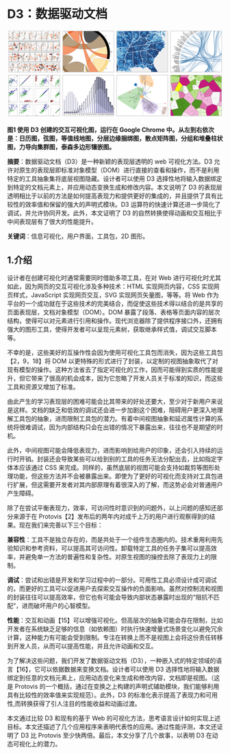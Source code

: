 # D3：数据驱动文档

![](./imgs/img1.png)

**图1 使用 D3 创建的交互可视化图，运行在 Google Chrome 中。从左到右依次是：日历图，弦图，等值线地图，分层边缘捆绑图，散点矩阵图，分组和堆叠柱状图，力导向集群图，泰森多边形镶嵌图。**

**摘要**：数据驱动文档（D3）是一种新颖的表现层透明的 web 可视化方法。D3 允许对原生的表现层即标准对象模型（DOM）进行直接的查看和操作，而不是利用特定的工具抽象集将底层视图隐藏。设计者可以使用 D3 选择性地将输入数据绑定到特定的文档元素上，并应用动态变换生成和修改内容。本文说明了 D3 的表现层透明相比于以前的方法是如何提高表现力和提供更好的集成的，并且提供了具有比较性的效率值和保留的强大的声明式模块。D3 运算符的快速计算还进一步简化了调试，并允许协同开发。此外，本文证明了 D3 的自然转换使得动画和交互相比于中间表现层有了很大的性能提升。

**关键词**：信息可视化，用户界面，工具包，2D 图形。

## 1.介绍

设计者在创建可视化时通常需要同时借助多项工具，在对 Web 进行可视化时尤其如此，因为网页的交互可视化涉及多种技术：HTML 实现网页内容，CSS 实现网页样式，JavaScript 实现网页交互，SVG 实现网页矢量图，等等。将 Web 作为平台的一个成功就在于这些技术的完美结合，而促使这些技术得以结合的是共享的页面表现层，文档对象模型（DOM）。DOM 暴露了段落、表格等页面内容的层次结构，使得可以对元素进行引用和操作。现代浏览器除了提供程序接口外，还拥有强大的图形工具，使得开发者可以呈现元素树，获取继承样式值，调试交互脚本等。

不幸的是，这些美好的互操作性会因为使用可视化工具包而消失，因为这些工具包【2，9，18】将 DOM 以更特殊的形式进行了封装，以定制的视图抽象取代了对现有模型的操作。这种方法省去了指定可视化的工作，因而可能得到实质的性能提升，但它带来了很高的机会成本，因为它忽略了开发人员关于标准的知识，而这些工具和资源又增加了标准。

由此产生的学习表现层的困难可能会比其带来的好处还要大，至少对于新用户来说是这样。文档的缺乏和低效的调试还会进一步加剧这个困难，阻碍用户更深入地理解工具包的抽象，进而限制工具包的潜力。有着中间视图抽象和延迟属性计算的系统将很难调试，因为内部结构只会在出错的情况下暴露出来，往往也不是期望的时机。

此外，中间视图可能会降低表现力，进而影响到给用户的印象，还会引入持续的运行时开销。封装还会导致某些可以给到别的工具的任务无法分配出去，比如指定字体本应该通过 CSS 来完成。同样的，虽然底层的视图可能会支持如裁剪等图形处理功能，但这些方法并不会被暴露出来。即使为了更好的可视化而支持对工具包进行扩展，但这需要开发者对其内部原理有着很深入的了解，而这势必会对普通用户产生障碍。
        
除了在尝试平衡表现力，效率，可访问性时意识到的问题外，以上问题的感知还部分来源于在 Protovis【2】发布后的两年内对成千上万的用户进行观察得到的结果。现在我们来完善以下三个目标：

**兼容性**：工具不是独立存在的，而是共处于一个组件生态圈内的。技术重用利用先验知识和参考资料，可以提高其可访问性。卸载特定工具的任务子集可以提高效率，并避免单一方法的普遍性和复杂性。对原生视图的操控去除了表现力上的限制。

**调试**：尝试和出错是开发和学习过程中的一部分。可用性工具必须设计成可调试的，而更好的工具可以促进用户去探索交互操作的负面影响。虽然对控制流和视图的封装往往可以提高效率，但它也有可能会导致内部状态暴露时出现的“阻抗不匹配”，进而破坏用户的心智模型。
       
**性能**：交互和动画【15】可以增强可视化。但高层次的抽象可能会存在限制，比如开发者在系统缺乏足够的信息（如依赖图）时执行快速增量式场景变化以避免冗余计算，这种能力有可能会受到限制。专注在转换上而不是视图上会将这份责任转移到开发人员，从而可以提高性能，并且允许动画和交互。

为了解决这些问题，我们开发了数据驱动文档（D3），一种嵌入式的特定领域的语言【16】，它可以依据数据来变换文档。设计者可以使用 D3 选择性地将输入数据绑定到任意的文档元素上，应用动态变化来生成和修改内容，文档即是视图。（这是 Protovis 的一个概括，通过在变换之上构建的声明式辅助模块，我们能够利用具有比较性的效率值来实现规范）。此外，D3 的标准化表示提高了表现力和可用性,而转换获得了引人注目的性能收益和动画过渡。
         
本文通过比较 D3 和现有的基于 Web 的可视化方法，思考语言设计如何实现上述目标。本文还描述了几个应用程序来表明代表性的应用。通过性能评测，本文还证明了 D3 比 Protovis 至少快两倍。最后，本文分享了几个故事，以表明 D3 在动态可视化上的潜力。